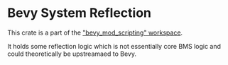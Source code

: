 # Bevy System Reflection

This crate is a part of the ["bevy_mod_scripting" workspace](https://github.com/makspll/bevy_mod_scripting).


It holds some reflection logic which is not essentially core BMS logic and could theoretically be upstreamaed to Bevy.